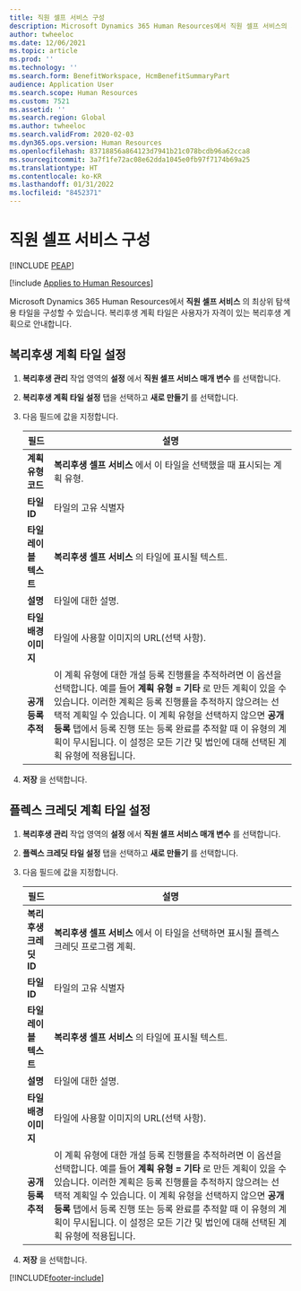 ```yaml
---
title: 직원 셀프 서비스 구성
description: Microsoft Dynamics 365 Human Resources에서 직원 셀프 서비스의 최상위 탐색용 타일을 구성할 수 있습니다.
author: twheeloc
ms.date: 12/06/2021
ms.topic: article
ms.prod: ''
ms.technology: ''
ms.search.form: BenefitWorkspace, HcmBenefitSummaryPart
audience: Application User
ms.search.scope: Human Resources
ms.custom: 7521
ms.assetid: ''
ms.search.region: Global
ms.author: twheeloc
ms.search.validFrom: 2020-02-03
ms.dyn365.ops.version: Human Resources
ms.openlocfilehash: 83718856a864123d7941b21c078bcdb96a62cca8
ms.sourcegitcommit: 3a7f1fe72ac08e62dda1045e0fb97f7174b69a25
ms.translationtype: HT
ms.contentlocale: ko-KR
ms.lasthandoff: 01/31/2022
ms.locfileid: "8452371"
---
```

# <a name="configure-employee-self-service"></a>직원 셀프 서비스 구성


[!INCLUDE [PEAP](../includes/peap-2.md)]

[!include [Applies to Human Resources](../includes/applies-to-hr.md)]

Microsoft Dynamics 365 Human Resources에서 **직원 셀프 서비스** 의 최상위 탐색용 타일을 구성할 수 있습니다. 복리후생 계획 타일은 사용자가 자격이 있는 복리후생 계획으로 안내합니다.

## <a name="set-up-a-benefit-plans-tile"></a>복리후생 계획 타일 설정

1. **복리후생 관리** 작업 영역의 **설정** 에서 **직원 셀프 서비스 매개 변수** 를 선택합니다.

2. **복리후생 계획 타일 설정** 탭을 선택하고 **새로 만들기** 를 선택합니다.

3. 다음 필드에 값을 지정합니다.

   | 필드 | 설명 |
   | --- | --- |
   | **계획 유형 코드** | **복리후생 셀프 서비스** 에서 이 타일을 선택했을 때 표시되는 계획 유형. |
   | **타일 ID** | 타일의 고유 식별자 |
   | **타일 레이블 텍스트** | **복리후생 셀프 서비스** 의 타일에 표시될 텍스트. |
   | **설명** | 타일에 대한 설명. |
   | **타일 배경 이미지** | 타일에 사용할 이미지의 URL(선택 사항). |
   | **공개 등록 추적** | 이 계획 유형에 대한 개설 등록 진행률을 추적하려면 이 옵션을 선택합니다. 예를 들어 **계획 유형 = 기타** 로 만든 계획이 있을 수 있습니다. 이러한 계획은 등록 진행률을 추적하지 않으려는 선택적 계획일 수 있습니다. 이 계획 유형을 선택하지 않으면 **공개 등록** 탭에서 등록 진행 또는 등록 완료를 추적할 때 이 유형의 계획이 무시됩니다. 이 설정은 모든 기간 및 법인에 대해 선택된 계획 유형에 적용됩니다. |

4. **저장** 을 선택합니다.

## <a name="set-up-a-flex-credit-plan-tile"></a>플렉스 크레딧 계획 타일 설정

1. **복리후생 관리** 작업 영역의 **설정** 에서 **직원 셀프 서비스 매개 변수** 를 선택합니다.

2. **플렉스 크레딧 타일 설정** 탭을 선택하고 **새로 만들기** 를 선택합니다.

3. 다음 필드에 값을 지정합니다.

   | 필드 | 설명 |
   | --- | --- |
   | **복리후생 크레딧 ID** | **복리후생 셀프 서비스** 에서 이 타일을 선택하면 표시될 플렉스 크레딧 프로그램 계획. |
   | **타일 ID** | 타일의 고유 식별자 |
   | **타일 레이블 텍스트** | **복리후생 셀프 서비스** 의 타일에 표시될 텍스트. |
   | **설명** | 타일에 대한 설명. |
   | **타일 배경 이미지** | 타일에 사용할 이미지의 URL(선택 사항). |
   | **공개 등록 추적** | 이 계획 유형에 대한 개설 등록 진행률을 추적하려면 이 옵션을 선택합니다. 예를 들어 **계획 유형 = 기타** 로 만든 계획이 있을 수 있습니다. 이러한 계획은 등록 진행률을 추적하지 않으려는 선택적 계획일 수 있습니다. 이 계획 유형을 선택하지 않으면 **공개 등록** 탭에서 등록 진행 또는 등록 완료를 추적할 때 이 유형의 계획이 무시됩니다. 이 설정은 모든 기간 및 법인에 대해 선택된 계획 유형에 적용됩니다. |

4. **저장** 을 선택합니다.


[!INCLUDE[footer-include](../includes/footer-banner.md)]
